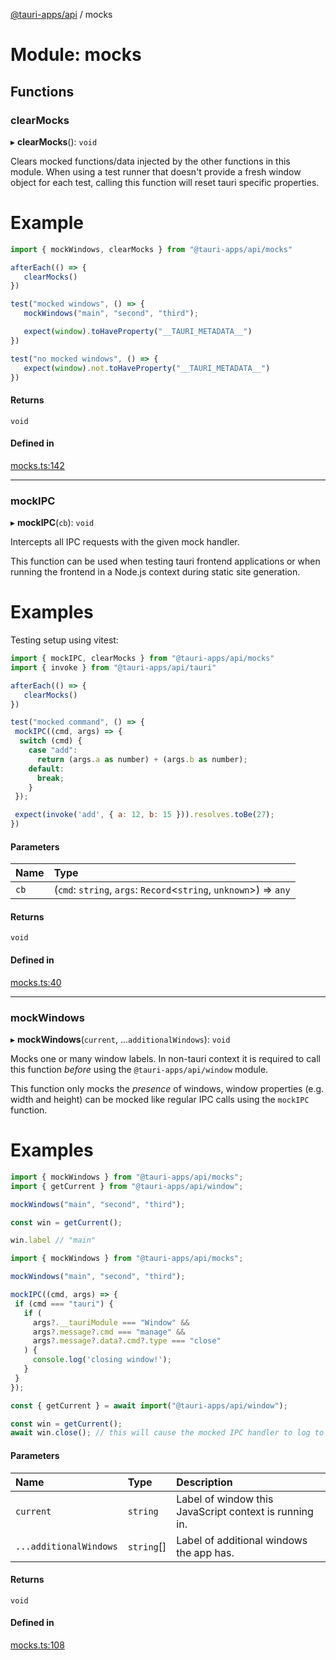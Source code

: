[@tauri-apps/api](../README.md) / mocks

# Module: mocks

## Functions

### clearMocks

▸ **clearMocks**(): `void`

Clears mocked functions/data injected by the other functions in this module.
When using a test runner that doesn't provide a fresh window object for each test, calling this function will reset tauri specific properties.

# Example

```js
import { mockWindows, clearMocks } from "@tauri-apps/api/mocks"

afterEach(() => {
   clearMocks()
})

test("mocked windows", () => {
   mockWindows("main", "second", "third");

   expect(window).toHaveProperty("__TAURI_METADATA__")
})

test("no mocked windows", () => {
   expect(window).not.toHaveProperty("__TAURI_METADATA__")
})
```

#### Returns

`void`

#### Defined in

[mocks.ts:142](https://github.com/tauri-apps/tauri/blob/1b58174/tooling/api/src/mocks.ts#L142)

___

### mockIPC

▸ **mockIPC**(`cb`): `void`

Intercepts all IPC requests with the given mock handler.

This function can be used when testing tauri frontend applications or when running the frontend in a Node.js context during static site generation.

# Examples

Testing setup using vitest:
```js
import { mockIPC, clearMocks } from "@tauri-apps/api/mocks"
import { invoke } from "@tauri-apps/api/tauri"

afterEach(() => {
   clearMocks()
})

test("mocked command", () => {
 mockIPC((cmd, args) => {
  switch (cmd) {
    case "add":
      return (args.a as number) + (args.b as number);
    default:
      break;
    }
 });

 expect(invoke('add', { a: 12, b: 15 })).resolves.toBe(27);
})
```

#### Parameters

| Name | Type |
| :------ | :------ |
| `cb` | (`cmd`: `string`, `args`: `Record`<`string`, `unknown`\>) => `any` |

#### Returns

`void`

#### Defined in

[mocks.ts:40](https://github.com/tauri-apps/tauri/blob/1b58174/tooling/api/src/mocks.ts#L40)

___

### mockWindows

▸ **mockWindows**(`current`, ...`additionalWindows`): `void`

Mocks one or many window labels.
In non-tauri context it is required to call this function *before* using the `@tauri-apps/api/window` module.

This function only mocks the *presence* of windows,
window properties (e.g. width and height) can be mocked like regular IPC calls using the `mockIPC` function.

# Examples

```js
import { mockWindows } from "@tauri-apps/api/mocks";
import { getCurrent } from "@tauri-apps/api/window";

mockWindows("main", "second", "third");

const win = getCurrent();

win.label // "main"
```

```js
import { mockWindows } from "@tauri-apps/api/mocks";

mockWindows("main", "second", "third");

mockIPC((cmd, args) => {
 if (cmd === "tauri") {
   if (
     args?.__tauriModule === "Window" &&
     args?.message?.cmd === "manage" &&
     args?.message?.data?.cmd?.type === "close"
   ) {
     console.log('closing window!');
   }
 }
});

const { getCurrent } = await import("@tauri-apps/api/window");

const win = getCurrent();
await win.close(); // this will cause the mocked IPC handler to log to the console.
```

#### Parameters

| Name | Type | Description |
| :------ | :------ | :------ |
| `current` | `string` | Label of window this JavaScript context is running in. |
| `...additionalWindows` | `string`[] | Label of additional windows the app has. |

#### Returns

`void`

#### Defined in

[mocks.ts:108](https://github.com/tauri-apps/tauri/blob/1b58174/tooling/api/src/mocks.ts#L108)
